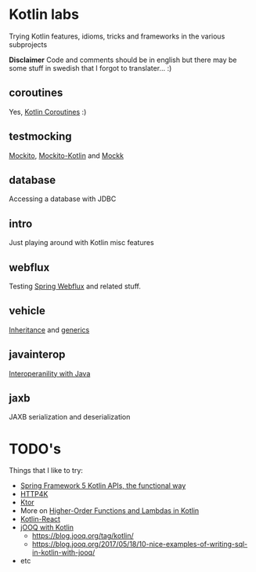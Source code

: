 # Kotlin labs
Trying Kotlin features, idioms, tricks and frameworks in the various subprojects

**Disclaimer**
Code and comments should be in english but there may be some stuff in swedish that I forgot to translater... :) 

## coroutines
Yes, [Kotlin Coroutines](https://kotlinlang.org/docs/reference/coroutines-overview.html) :)

## testmocking
[Mockito](https://site.mockito.org/), [Mockito-Kotlin](https://github.com/nhaarman/mockito-kotlin) and [Mockk](https://mockk.io/)

## database
Accessing a database with JDBC

## intro
Just playing around with Kotlin misc features

## webflux
Testing [Spring Webflux](https://docs.spring.io/spring/docs/current/spring-framework-reference/web-reactive.html) and related stuff.

## vehicle
[Inheritance](https://kotlinlang.org/docs/reference/classes.html) and [generics](https://kotlinlang.org/docs/reference/generics.html)

## javainterop
[Interoperanility with Java](https://kotlinlang.org/docs/reference/java-to-kotlin-interop.html)

## jaxb
JAXB serialization and deserialization

# TODO's
Things that I like to try:
* [Spring Framework 5 Kotlin APIs, the functional way](https://spring.io/blog/2017/08/01/spring-framework-5-kotlin-apis-the-functional-way)
* [HTTP4K](https://www.http4k.org/quickstart/)
* [Ktor](https://ktor.io/)
* More on [Higher-Order Functions and Lambdas in Kotlin](https://kotlinlang.org/docs/reference/lambdas.html)
* [Kotlin-React](https://medium.com/@ralf.stuckert/getting-started-with-kotlin-react-c5f3b079a8bf)
* [jOOQ with Kotlin](https://www.jooq.org/doc/3.11/manual/getting-started/jooq-and-kotlin/)
  * https://blog.jooq.org/tag/kotlin/
  * https://blog.jooq.org/2017/05/18/10-nice-examples-of-writing-sql-in-kotlin-with-jooq/
* etc